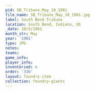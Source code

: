 ```yaml
---
pid: SB_Tribune_May_10_1901
file_name: SB_Tribune_May_10_1901.jpg
label: South Bend Tribune
location: South Bend, Indiana, US
_date: 10/5/1901
month_str: May
year: '1901'
type: JPG
notes: 
teams: 
game_info: 
player_info: 
inventoried: n
order: '316'
layout: foundry-item
collection: foundry-giants
---
```


